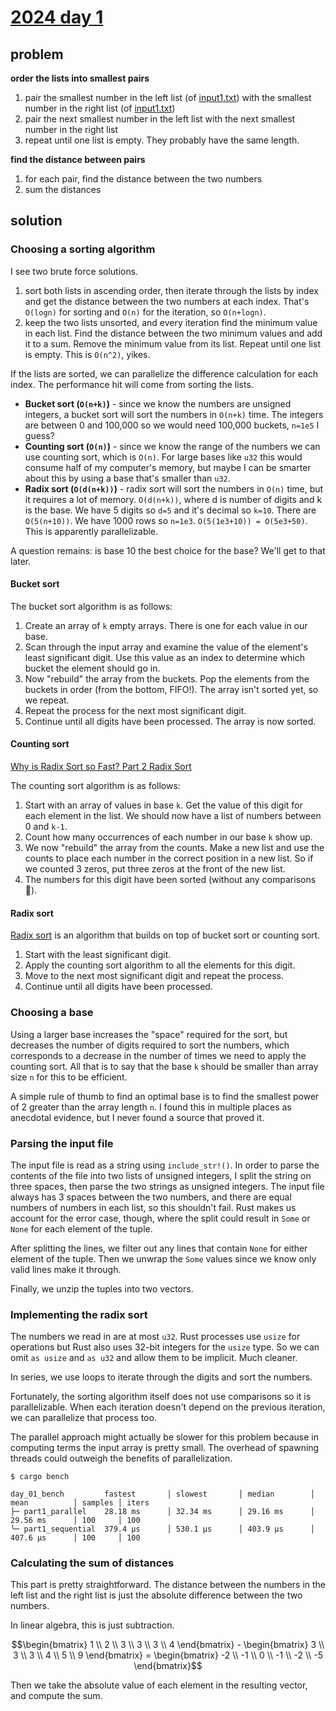 # [2024 day 1](https://adventofcode.com/2024/day/1)

## problem

**order the lists into smallest pairs**

1. pair the smallest number in the left list (of [input1.txt](input1.txt)) with
   the smallest number in the right list (of [input1.txt](input1.txt))
2. pair the next smallest number in the left list with the next smallest number
   in the right list
3. repeat until one list is empty. They probably have the same length.

**find the distance between pairs**

1. for each pair, find the distance between the two numbers
2. sum the distances

## solution

### Choosing a sorting algorithm

I see two brute force solutions.

1. sort both lists in ascending order, then iterate through the lists by index
   and get the distance between the two numbers at each index. That's `O(logn)`
   for sorting and `O(n)` for the iteration, so `O(n+logn)`.
2. keep the two lists unsorted, and every iteration find the minimum value in
   each list. Find the distance between the two minimum values and add it to a
   sum. Remove the minimum value from its list. Repeat until one list is empty.
   This is `O(n^2)`, yikes.

If the lists are sorted, we can parallelize the difference calculation for each
index. The performance hit will come from sorting the lists.

- **Bucket sort (`O(n+k)`)** - since we know the numbers are unsigned integers,
  a bucket sort will sort the numbers in `O(n+k)` time. The integers are between
  0 and 100,000 so we would need 100,000 buckets, `n=1e5` I guess?
- **Counting sort (`O(n)`)** - since we know the range of the numbers
  we can use counting sort, which is `O(n)`. For large bases like `u32` this
  would consume half of my computer's memory, but maybe I can be smarter about
  this by using a base that's smaller than `u32`.
- **Radix sort (`O(d(n+k))`)** - radix sort will sort the numbers in `O(n)`
  time, but it requires a lot of memory. `O(d(n+k))`, where d is number of
  digits and k is the base. We have 5 digits so `d=5` and it's decimal so
  `k=10`. There are `O(5(n+10))`. We have 1000 rows so `n=1e3`. `O(5(1e3+10)) =
  O(5e3+50)`. This is apparently parallelizable.

A question remains: is base 10 the best choice for the base? We'll get to that
later.

#### Bucket sort

The bucket sort algorithm is as follows:

1. Create an array of `k` empty arrays. There is one for each value in our base.
2. Scan through the input array and examine the value of the element's least
   significant digit. Use this value as an index to determine which bucket the
   element should go in.
3. Now "rebuild" the array from the buckets. Pop the elements from the buckets
   in order (from the bottom, FIFO!). The array isn't sorted yet, so we repeat.
4. Repeat the process for the next most significant digit.
5. Continue until all digits have been processed. The array is now sorted.

#### Counting sort

[Why is Radix Sort so Fast? Part 2 Radix Sort](https://youtu.be/ujb2CIWE8zY)

The counting sort algorithm is as follows:

1. Start with an array of values in base `k`. Get the value of this digit for each
   element in the list. We should now have a list of numbers between 0 and `k-1`.
3. Count how many occurrences of each number in our base `k` show up.
4. We now "rebuild" the array from the counts. Make a new list and use the counts
   to place each number in the correct position in a new list. So if we counted
   3 zeros, put three zeros at the front of the new list.
5. The numbers for this digit have been sorted (without any comparisons 🤯).

#### Radix sort

[Radix sort](https://brilliant.org/wiki/radix-sort/) is an algorithm that builds
on top of bucket sort or counting sort.

1. Start with the least significant digit.
2. Apply the counting sort algorithm to all the elements for this digit.
3. Move to the next most significant digit and repeat the process.
4. Continue until all digits have been processed.

### Choosing a base

Using a larger base increases the "space" required for the sort, but decreases
the number of digits required to sort the numbers, which corresponds to a
decrease in the number of times we need to apply the counting sort. All that is
to say that the base `k` should be smaller than array size `n` for this to be
efficient.

A simple rule of thumb to find an optimal base is to find the smallest power of
2 greater than the array length `n`. I found this in multiple places as
anecdotal evidence, but I never found a source that proved it.

### Parsing the input file

The input file is read as a string using `include_str!()`. In order to parse the
contents of the file into two lists of unsigned integers, I split the string on
three spaces, then parse the two strings as unsigned integers. The input file
always has 3 spaces between the two numbers, and there are equal numbers of
numbers in each list, so this shouldn't fail. Rust makes us account for the
error case, though, where the split could result in `Some` or `None` for each
element of the tuple.

After splitting the lines, we filter out any lines that contain `None` for either
element of the tuple. Then we unwrap the `Some` values since we know only valid
lines make it through.

Finally, we unzip the tuples into two vectors.

### Implementing the radix sort

The numbers we read in are at most `u32`. Rust processes use `usize` for
operations but Rust also uses 32-bit integers for the `usize` type. So we can
omit `as usize` and `as u32` and allow them to be implicit. Much cleaner.

In series, we use loops to iterate through the digits and sort the numbers.

Fortunately, the sorting algorithm itself does not use comparisons so it is
parallelizable. When each iteration doesn't depend on the previous iteration,
we can parallelize that process too.

The parallel approach might actually be slower for this problem because in
computing terms the input array is pretty small. The overhead of spawning
threads could outweigh the benefits of parallelization.

```
$ cargo bench

day_01_bench         fastest       │ slowest       │ median        │ mean          │ samples │ iters
├─ part1_parallel    28.18 ms      │ 32.34 ms      │ 29.16 ms      │ 29.56 ms      │ 100     │ 100
╰─ part1_sequential  379.4 µs      │ 530.1 µs      │ 403.9 µs      │ 407.6 µs      │ 100     │ 100
```

### Calculating the sum of distances

This part is pretty straightforward. The distance between the numbers in the
left list and the right list is just the absolute difference between the two
numbers.

In linear algebra, this is just subtraction.

```math
\begin{bmatrix}
1 \\
2 \\
3 \\
3 \\
3 \\
4
\end{bmatrix}
-
\begin{bmatrix}
3 \\
3 \\
3 \\
4 \\
5 \\
9
\end{bmatrix}
=
\begin{bmatrix}
-2 \\
-1 \\
0 \\
-1 \\
-2 \\
-5
\end{bmatrix}
```

Then we take the absolute value of each element in the resulting vector, and
compute the sum.
